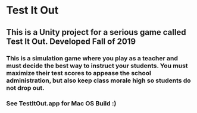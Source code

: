 # Test It Out

## This is a Unity project for a serious game called Test It Out. Developed Fall of 2019

### This is a simulation game where you play as a teacher and must decide the best way to instruct your students. You must maximize their test scores to appease the school administration, but also keep class morale high so students do not drop out. 

### See TestItOut.app for Mac OS Build :)
